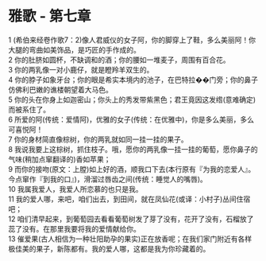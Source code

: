 # 雅歌 - 第七章
  
 1 (希伯来经卷作歌7：2)像人君威仪的女子阿，你的脚穿上了鞋，多么美丽阿！你大腿的弯曲如美饰品，是巧匠的手作成的。  
 2 你的肚脐如圆杯，不缺调和的酒；你的腰如一堆麦子，周围有百合花。  
 3 你的两乳像一对小鹿仔，就是瞪羚羊双生的。  
 4 你的脖子如象牙台；你的眼是希实本境内的池子，在巴特拉��门旁；你的鼻子仿佛利巴嫩的谯楼朝望着大马色。  
 5 你的头在你身上如迦密山；你头上的秀发带紫黑色；君王竟因这发绺(意难确定)而被系住了。  
 6 所爱的阿(传统：爱情阿)，优雅的女子(传统：在优雅中)，你是多么美丽，多么可喜悦阿！  
 7 你的身材简直像棕树，你的两乳就如同一挂一挂的果子。  
 8 我说我要上这棕树，抓住枝子。哦，愿你的两乳像一挂一挂的葡萄，愿你鼻子的气味(稍加点窜翻译的)香如苹果；  
 9 而你的接吻(原文：上膛)如上好的酒，顺我口下去(本行原有『为我的恋爱人』。今点窜作『到我的口』)，滑溜过唇齿之间(传统：睡觉人的嘴唇)。  
 10 我属我爱人，我爱人所恋慕的也只是我。  
 11 我的爱人哪，来吧，咱们出去，到田间，就在凤仙花(或译：小村子)丛间住宿吧；  
 12 咱们清早起来，到葡萄园去看看葡萄树发了芽了没有，花开了没有，石榴放了蕊了没有。在那里我要将我的爱情献给你。  
 13 催爱果(古人相信为一种壮阳助孕的果实)正在放香呢；在我们家门附近有各样极佳美的果子，新陈都有。我的爱人哪，这都是我为你珍藏着的。